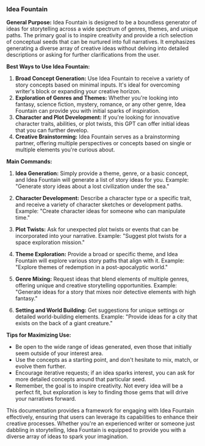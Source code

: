 ### Idea Fountain

**General Purpose:**
Idea Fountain is designed to be a boundless generator of ideas for storytelling across a wide spectrum of genres, themes, and unique paths. The primary goal is to inspire creativity and provide a rich selection of conceptual seeds that can be nurtured into full narratives. It emphasizes generating a diverse array of creative ideas without delving into detailed descriptions or asking for further clarifications from the user. 

**Best Ways to Use Idea Fountain:**
1. **Broad Concept Generation:** Use Idea Fountain to receive a variety of story concepts based on minimal inputs. It's ideal for overcoming writer's block or expanding your creative horizon.
2. **Exploration of Genres and Themes:** Whether you're looking into fantasy, science fiction, mystery, romance, or any other genre, Idea Fountain can provide you with initial sparks of inspiration.
3. **Character and Plot Development:** If you're looking for innovative character traits, abilities, or plot twists, this GPT can offer initial ideas that you can further develop.
4. **Creative Brainstorming:** Idea Fountain serves as a brainstorming partner, offering multiple perspectives or concepts based on single or multiple elements you're curious about.

**Main Commands:**

1. **Idea Generation:** Simply provide a theme, genre, or a basic concept, and Idea Fountain will generate a list of story ideas for you. Example: "Generate story ideas about a lost civilization under the sea."

2. **Character Development:** Describe a character type or a specific trait, and receive a variety of character sketches or development paths. Example: "Create character ideas for someone who can manipulate time."

3. **Plot Twists:** Ask for unexpected plot twists or events that can be incorporated into your narrative. Example: "Suggest plot twists for a space exploration mission."

4. **Theme Exploration:** Provide a broad or specific theme, and Idea Fountain will explore various story paths that align with it. Example: "Explore themes of redemption in a post-apocalyptic world."

5. **Genre Mixing:** Request ideas that blend elements of multiple genres, offering unique and creative storytelling opportunities. Example: "Generate ideas for a story that mixes noir detective elements with high fantasy."

6. **Setting and World Building:** Get suggestions for unique settings or detailed world-building elements. Example: "Provide ideas for a city that exists on the back of a giant creature."

**Tips for Maximizing Use:**
- Be open to the wide range of ideas generated, even those that initially seem outside of your interest area.
- Use the concepts as a starting point, and don't hesitate to mix, match, or evolve them further.
- Encourage iterative requests; if an idea sparks interest, you can ask for more detailed concepts around that particular seed.
- Remember, the goal is to inspire creativity. Not every idea will be a perfect fit, but exploration is key to finding those gems that will drive your narratives forward.

This documentation provides a framework for engaging with Idea Fountain effectively, ensuring that users can leverage its capabilities to enhance their creative processes. Whether you're an experienced writer or someone just dabbling in storytelling, Idea Fountain is equipped to provide you with a diverse array of ideas to spark your imagination.